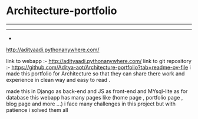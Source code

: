 # Architecture-portfolio
----------------------------------
------------------------------------
-
http://adityaadi.pythonanywhere.com/ 

link to webapp :-  http://adityaadi.pythonanywhere.com/ 
link to git repository :- https://github.com/Aditya-aot/Architecture-portfolio?tab=readme-ov-file
i made this portfolio for Architecture so that they can share there work and experience in clean way and easy to read .

made this in Django as back-end and JS as front-end and MYsql-lite as for database 
this webapp has many pages like (home page , portfolio page , blog page and more ...)
i face many challenges in this project but with patience i solved them all 
